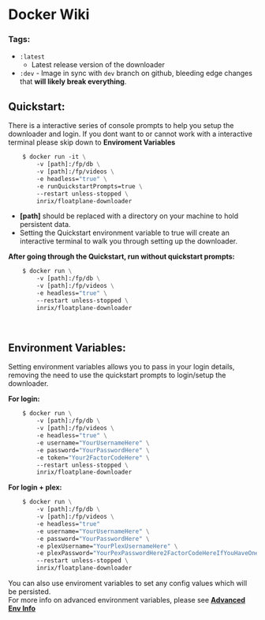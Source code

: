 # Docker Wiki

### Tags:

- `:latest`
  - Latest release version of the downloader
- `:dev` - Image in sync with `dev` branch on github, bleeding edge changes that **will likely break everything**.
  <br>

## Quickstart:

There is a interactive series of console prompts to help you setup the downloader and login. If you dont want to or cannot work with a interactive terminal please skip down to **Enviroment Variables**

```dockerfile
    $ docker run -it \
    	-v [path]:/fp/db \
    	-v [path]:/fp/videos \
    	-e headless="true" \
    	-e runQuickstartPrompts=true \
    	--restart unless-stopped \
        inrix/floatplane-downloader
```

- **[path]** should be replaced with a directory on your machine to hold persistent data.
- Setting the Quickstart environment variable to true will create an interactive terminal to walk you through setting up the downloader.

**After going through the Quickstart, run without quickstart prompts:**

```dockerfile
    $ docker run \
    	-v [path]:/fp/db \
    	-v [path]:/fp/videos \
    	-e headless="true" \
        --restart unless-stopped \
        inrix/floatplane-downloader
```

<br>

## Environment Variables:

Setting environment variables allows you to pass in your login details, removing the need to use the quickstart prompts to login/setup the downloader.

**For login:**

```dockerfile
    $ docker run \
    	-v [path]:/fp/db \
    	-v [path]:/fp/videos \
    	-e headless="true" \
    	-e username="YourUsernameHere" \
    	-e password="YourPasswordHere" \
    	-e token="Your2FactorCodeHere" \
    	--restart unless-stopped \
    	inrix/floatplane-downloader
```

**For login + plex:**

```dockerfile
    $ docker run \
    	-v [path]:/fp/db \
    	-v [path]:/fp/videos \
    	-e headless="true"
    	-e username="YourUsernameHere" \
    	-e password="YourPasswordHere" \
    	-e plexUsername="YourPlexUsernameHere" \
    	-e plexPassword="YourPexPasswordHere2FactorCodeHereIfYouHaveOne" \
    	--restart unless-stopped \
    	inrix/floatplane-downloader
```

You can also use enviroment variables to set any config values which will be persisted.<br>
For more info on advanced environment variables, please see **[Advanced Env Info](https://github.com/Inrixia/Floatplane-Downloader/blob/master/wiki/advenv.md)**
